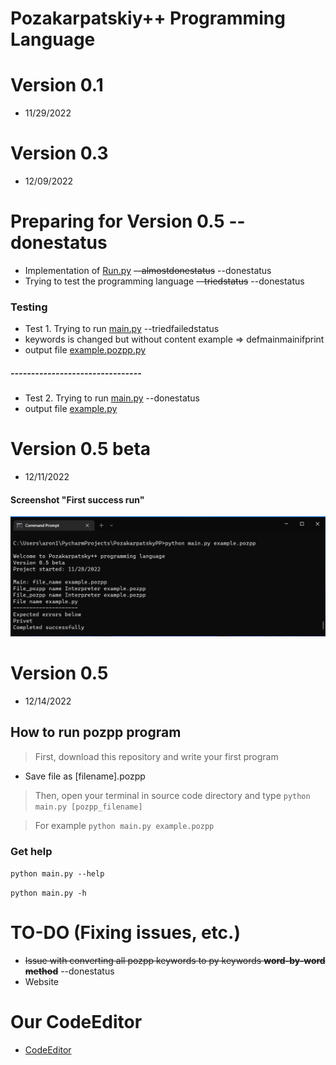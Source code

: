 # Pozakarpatskiy++ Programming Language

# Version 0.1

* 11/29/2022 

# Version 0.3

* 12/09/2022

# Preparing for Version 0.5 --donestatus

* Implementation of [Run.py](https://github.com/Sciencewolf/pozpp_beta/blob/master/Run.py) ~~--almostdonestatus~~ --donestatus
* Trying to test the programming language ~~--triedstatus~~ --donestatus

### Testing
* Test 1. Trying to run [main.py](https://github.com/Sciencewolf/pozpp_beta/blob/master/main.py) --triedfailedstatus
* keywords is changed but without content example => defmainmainifprint
* output file [example.pozpp.py](https://github.com/Sciencewolf/pozpp_beta/blob/master/example.pozpp.py)
##### --------------------------------

* Test 2. Trying to run [main.py](https://github.com/Sciencewolf/pozpp_beta/blob/master/main.py)  --donestatus
* output file [example.py](https://github.com/Sciencewolf/pozpp_beta/blob/master/example.py)

# Version 0.5 beta
* 12/11/2022
#### Screenshot "First success run"
![first success run](screenshot.png)

# Version 0.5
* 12/14/2022

## How to run pozpp program
> First, download this repository and write your first program
* Save file as [filename].pozpp

> Then, open your terminal in source code directory and type 
`python main.py [pozpp_filename]`

> For example 
`python main.py example.pozpp`

### Get help
`python main.py --help`

`python main.py -h`


# TO-DO (Fixing issues, etc.)
* ~~Issue with converting all pozpp keywords to py keywords **word-by-word method**~~ --donestatus
* Website 

# Our CodeEditor
* [CodeEditor](https://sciencewolf.github.io/CodeEditor/)